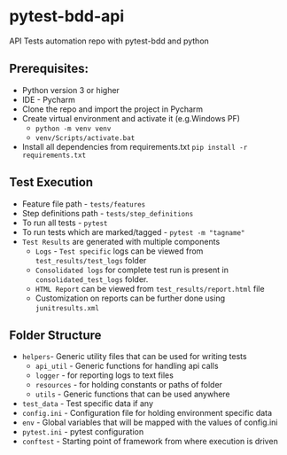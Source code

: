 # pytest-bdd-api
API Tests automation repo with pytest-bdd and python
## Prerequisites:
- Python version 3 or higher
- IDE - Pycharm
- Clone the repo and import the project in Pycharm
- Create virtual environment and activate it (e.g.Windows PF)
  - `python -m venv venv`
  - `venv/Scripts/activate.bat`
- Install all dependencies from requirements.txt `pip install -r requirements.txt`

## Test Execution
- Feature file path - `tests/features`
- Step definitions path - `tests/step_definitions`
- To run all tests - `pytest`
- To run tests which are marked/tagged - `pytest -m "tagname"`
- `Test Results` are generated with multiple components
    - `Logs` - `Test specific` logs can be viewed from `test_results/test_logs` folder
    - `Consolidated logs` for complete test run is present in `consolidated_test_logs` folder.
    - `HTML Report` can be viewed from `test_results/report.html` file
    - Customization on reports can be further done using `junitresults.xml`

## Folder Structure
- `helpers`- Generic utility files that can be used for writing tests
    - `api_util` - Generic functions for handling api calls
    - `logger` - for reporting logs to text files
    - `resources` - for holding constants or paths of folder
    - `utils` - Generic functions that can be used anywhere
- `test_data` - Test specific data if any
- `config.ini` - Configuration file for holding environment specific data
- `env` - Global variables that will be mapped with the values of config.ini
- `pytest.ini` - pytest configuration
- `conftest` - Starting point of framework from where execution is driven
